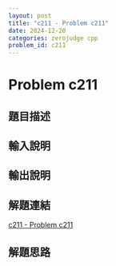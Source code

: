 ```yaml
---
layout: post
title: "c211 - Problem c211"
date: 2024-12-20
categories: zerojudge cpp
problem_id: c211
---
```


# Problem c211

## 題目描述



## 輸入說明



## 輸出說明



## 解題連結

[c211 - Problem c211](https://zerojudge.tw/ShowProblem?problemid=c211)

## 解題思路

